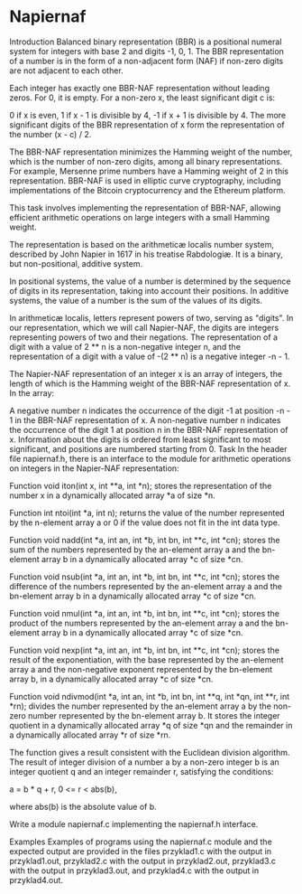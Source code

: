 # Napiernaf
Introduction
Balanced binary representation (BBR) is a positional numeral system for integers with base 2 and digits -1, 0, 1. The BBR representation of a number is in the form of a non-adjacent form (NAF) if non-zero digits are not adjacent to each other.

Each integer has exactly one BBR-NAF representation without leading zeros. For 0, it is empty. For a non-zero x, the least significant digit c is:

0 if x is even,
1 if x - 1 is divisible by 4,
-1 if x + 1 is divisible by 4.
The more significant digits of the BBR representation of x form the representation of the number (x - c) / 2.

The BBR-NAF representation minimizes the Hamming weight of the number, which is the number of non-zero digits, among all binary representations. For example, Mersenne prime numbers have a Hamming weight of 2 in this representation. BBR-NAF is used in elliptic curve cryptography, including implementations of the Bitcoin cryptocurrency and the Ethereum platform.

This task involves implementing the representation of BBR-NAF, allowing efficient arithmetic operations on large integers with a small Hamming weight.

The representation is based on the arithmeticæ localis number system, described by John Napier in 1617 in his treatise Rabdologiæ. It is a binary, but non-positional, additive system.

In positional systems, the value of a number is determined by the sequence of digits in its representation, taking into account their positions. In additive systems, the value of a number is the sum of the values of its digits.

In arithmeticæ localis, letters represent powers of two, serving as "digits". In our representation, which we will call Napier-NAF, the digits are integers representing powers of two and their negations. The representation of a digit with a value of 2 ** n is a non-negative integer n, and the representation of a digit with a value of -(2 ** n) is a negative integer -n - 1.

The Napier-NAF representation of an integer x is an array of integers, the length of which is the Hamming weight of the BBR-NAF representation of x. In the array:

A negative number n indicates the occurrence of the digit -1 at position -n - 1 in the BBR-NAF representation of x.
A non-negative number n indicates the occurrence of the digit 1 at position n in the BBR-NAF representation of x.
Information about the digits is ordered from least significant to most significant, and positions are numbered starting from 0.
Task
In the header file napiernaf.h, there is an interface to the module for arithmetic operations on integers in the Napier-NAF representation:

Function void iton(int x, int **a, int *n); stores the representation of the number x in a dynamically allocated array *a of size *n.

Function int ntoi(int *a, int n); returns the value of the number represented by the n-element array a or 0 if the value does not fit in the int data type.

Function void nadd(int *a, int an, int *b, int bn, int **c, int *cn); stores the sum of the numbers represented by the an-element array a and the bn-element array b in a dynamically allocated array *c of size *cn.

Function void nsub(int *a, int an, int *b, int bn, int **c, int *cn); stores the difference of the numbers represented by the an-element array a and the bn-element array b in a dynamically allocated array *c of size *cn.

Function void nmul(int *a, int an, int *b, int bn, int **c, int *cn); stores the product of the numbers represented by the an-element array a and the bn-element array b in a dynamically allocated array *c of size *cn.

Function void nexp(int *a, int an, int *b, int bn, int **c, int *cn); stores the result of the exponentiation, with the base represented by the an-element array a and the non-negative exponent represented by the bn-element array b, in a dynamically allocated array *c of size *cn.

Function void ndivmod(int *a, int an, int *b, int bn, int **q, int *qn, int **r, int *rn); divides the number represented by the an-element array a by the non-zero number represented by the bn-element array b. It stores the integer quotient in a dynamically allocated array *q of size *qn and the remainder in a dynamically allocated array *r of size *rn.

The function gives a result consistent with the Euclidean division algorithm. The result of integer division of a number a by a non-zero integer b is an integer quotient q and an integer remainder r, satisfying the conditions:

a = b * q + r,
0 <= r < abs(b),

where abs(b) is the absolute value of b.

Write a module napiernaf.c implementing the napiernaf.h interface.

Examples
Examples of programs using the napiernaf.c module and the expected output are provided in the files przyklad1.c with the output in przyklad1.out, przyklad2.c with the output in przyklad2.out, przyklad3.c with the output in przyklad3.out, and przyklad4.c with the output in przyklad4.out.
